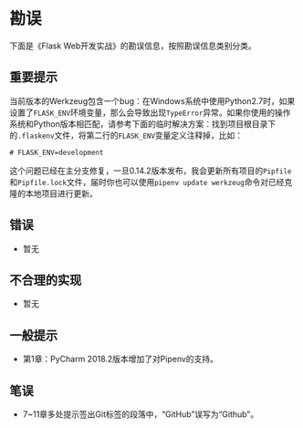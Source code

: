 # 勘误

下面是《Flask Web开发实战》的勘误信息，按照勘误信息类别分类。

## 重要提示

当前版本的Werkzeug包含一个bug：在Windows系统中使用Python2.7时，如果设置了`FLASK_ENV`环境变量，那么会导致出现`TypeError`异常。如果你使用的操作系统和Python版本相匹配，请参考下面的临时解决方案：找到项目根目录下的`.flaskenv`文件，将第二行的`FLASK_ENV`变量定义注释掉，比如：

```
# FLASK_ENV=development
```

这个问题已经在主分支修复，一旦0.14.2版本发布，我会更新所有项目的`Pipfile`和`Pipfile.lock`文件，届时你也可以使用`pipenv update werkzeug`命令对已经克隆的本地项目进行更新。

## 错误

* 暂无

## 不合理的实现

* 暂无

## 一般提示

* 第1章：PyCharm 2018.2版本增加了对Pipenv的支持。

## 笔误

* 7~11章多处提示签出Git标签的段落中，“GitHub”误写为“Github”。

